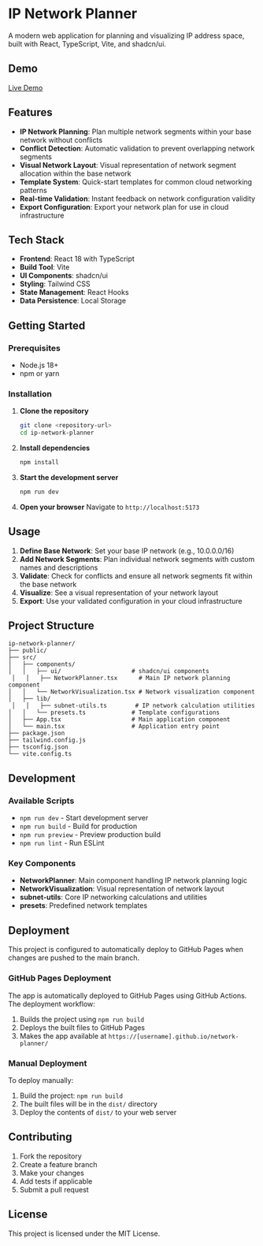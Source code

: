 # IP Network Planner

A modern web application for planning and visualizing IP address space, built with React, TypeScript, Vite, and shadcn/ui.

## Demo

[Live Demo](https://ahmedali7o1.github.io/network-planner/)

## Features

- **IP Network Planning**: Plan multiple network segments within your base network without conflicts
- **Conflict Detection**: Automatic validation to prevent overlapping network segments
- **Visual Network Layout**: Visual representation of network segment allocation within the base network
- **Template System**: Quick-start templates for common cloud networking patterns
- **Real-time Validation**: Instant feedback on network configuration validity
- **Export Configuration**: Export your network plan for use in cloud infrastructure

## Tech Stack

- **Frontend**: React 18 with TypeScript
- **Build Tool**: Vite
- **UI Components**: shadcn/ui
- **Styling**: Tailwind CSS
- **State Management**: React Hooks
- **Data Persistence**: Local Storage

## Getting Started

### Prerequisites

- Node.js 18+ 
- npm or yarn

### Installation

1. **Clone the repository**
   ```bash
   git clone <repository-url>
   cd ip-network-planner
   ```

2. **Install dependencies**
   ```bash
   npm install
   ```

3. **Start the development server**
   ```bash
   npm run dev
   ```

4. **Open your browser**
   Navigate to `http://localhost:5173`

## Usage

1. **Define Base Network**: Set your base IP network (e.g., 10.0.0.0/16)
2. **Add Network Segments**: Plan individual network segments with custom names and descriptions
3. **Validate**: Check for conflicts and ensure all network segments fit within the base network
4. **Visualize**: See a visual representation of your network layout
5. **Export**: Use your validated configuration in your cloud infrastructure

## Project Structure

```
ip-network-planner/
├── public/
├── src/
│   ├── components/
│   │   ├── ui/                    # shadcn/ui components
 │   │   ├── NetworkPlanner.tsx      # Main IP network planning component
│   │   └── NetworkVisualization.tsx # Network visualization component
│   ├── lib/
 │   │   ├── subnet-utils.ts        # IP network calculation utilities
│   │   └── presets.ts             # Template configurations
│   ├── App.tsx                    # Main application component
│   └── main.tsx                   # Application entry point
├── package.json
├── tailwind.config.js
├── tsconfig.json
└── vite.config.ts
```

## Development

### Available Scripts

- `npm run dev` - Start development server
- `npm run build` - Build for production
- `npm run preview` - Preview production build
- `npm run lint` - Run ESLint

### Key Components

- **NetworkPlanner**: Main component handling IP network planning logic
- **NetworkVisualization**: Visual representation of network layout
- **subnet-utils**: Core IP networking calculations and utilities
- **presets**: Predefined network templates

## Deployment

This project is configured to automatically deploy to GitHub Pages when changes are pushed to the main branch.

### GitHub Pages Deployment

The app is automatically deployed to GitHub Pages using GitHub Actions. The deployment workflow:

1. Builds the project using `npm run build`
2. Deploys the built files to GitHub Pages
3. Makes the app available at `https://[username].github.io/network-planner/`

### Manual Deployment

To deploy manually:

1. Build the project: `npm run build`
2. The built files will be in the `dist/` directory
3. Deploy the contents of `dist/` to your web server

## Contributing

1. Fork the repository
2. Create a feature branch
3. Make your changes
4. Add tests if applicable
5. Submit a pull request

## License

This project is licensed under the MIT License.
